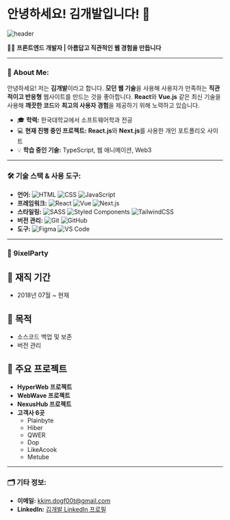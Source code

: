 # 안녕하세요! 김개발입니다! 👋

![header](https://img.shields.io/badge/Frontend_Developer-HTML%20%7C%20CSS%20%7C%20JavaScript%20%7C%20React%20%7C%20Vue-blue?style=for-the-badge)

👨‍💻 **프론트엔드 개발자 | 아름답고 직관적인 웹 경험을 만듭니다**

---

### 🌟 About Me:

안녕하세요! 저는 **김개발**이라고 합니다. **모던 웹 기술**을 사용해 사용자가 만족하는 **직관적이고 반응형** 웹사이트를 만드는 것을 좋아합니다. **React**와 **Vue.js** 같은 최신 기술을 사용해 **깨끗한 코드**와 **최고의 사용자 경험**을 제공하기 위해 노력하고 있습니다.

- 🎓 **학력:** 한국대학교에서 소프트웨어학과 전공
- 💻 **현재 진행 중인 프로젝트:** **React.js**와 **Next.js**를 사용한 개인 포트폴리오 사이트
- 💡 **학습 중인 기술:** TypeScript, 웹 애니메이션, Web3

---

### 🛠️ 기술 스택 & 사용 도구:

- **언어:** ![HTML](https://img.shields.io/badge/-HTML5-E34F26?logo=html5&logoColor=fff) ![CSS](https://img.shields.io/badge/-CSS3-1572B6?logo=css3&logoColor=fff) ![JavaScript](https://img.shields.io/badge/-JavaScript-F7DF1E?logo=javascript&logoColor=333)
- **프레임워크:** ![React](https://img.shields.io/badge/-React-61DAFB?logo=react&logoColor=fff) ![Vue](https://img.shields.io/badge/-Vue.js-4FC08D?logo=vue.js&logoColor=fff) ![Next.js](https://img.shields.io/badge/-Next.js-000000?logo=next.js&logoColor=fff)
- **스타일링:** ![SASS](https://img.shields.io/badge/-SASS-CC6699?logo=sass&logoColor=fff) ![Styled Components](https://img.shields.io/badge/-Styled--Components-DB7093?logo=styled-components&logoColor=fff) ![TailwindCSS](https://img.shields.io/badge/-TailwindCSS-38B2AC?logo=tailwind-css&logoColor=fff)
- **버전 관리:** ![Git](https://img.shields.io/badge/-Git-F05032?logo=git&logoColor=fff) ![GitHub](https://img.shields.io/badge/-GitHub-181717?logo=github&logoColor=fff)
- **도구:** ![Figma](https://img.shields.io/badge/-Figma-F24E1E?logo=figma&logoColor=fff) ![VS Code](https://img.shields.io/badge/-VS%20Code-007ACC?logo=visual-studio-code&logoColor=fff)

---

### 🎨 9ixelParty

## 💼 재직 기간
- 2018년 07월 ~ 현재

## 🚀 목적
- 소스코드 백업 및 보존
- 버전 관리

## 🌟 주요 프로젝트
- **HyperWeb 프로젝트**
- **WebWave 프로젝트**
- **NexusHub 프로젝트**
- **고객사 6곳**
  - Plainbyte
  - Hiber
  - QWER
  - Dop
  - LikeAcook
  - Metube

---

### 🗂️ 기타 정보:

- **이메일:** kkim.dogf00t@gmail.com 
- **LinkedIn:** [김개발 LinkedIn 프로필](https://www.linkedin.com/in/%EA%B0%9C%EB%B0%9C-%EA%B9%80-825502330/)
